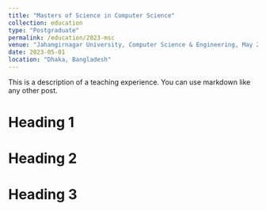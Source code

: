 ```yaml
---
title: "Masters of Science in Computer Science"
collection: education
type: "Postgraduate"
permalink: /education/2023-msc
venue: "Jahangirnagar University, Computer Science & Engineering, May 2023"
date: 2023-05-01
location: "Dhaka, Bangladesh"
---
```


This is a description of a teaching experience. You can use markdown like any other post.

Heading 1
======

Heading 2
======

Heading 3
======